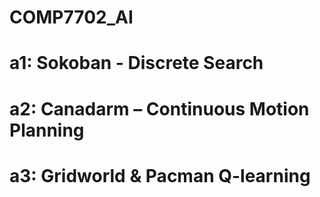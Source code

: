 # COMP7702_AI
# a1: Sokoban - Discrete Search
# a2: Canadarm – Continuous Motion Planning
# a3: Gridworld & Pacman Q-learning
